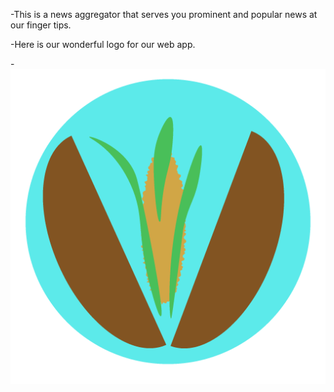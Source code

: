   		  
 -This is a news aggregator that serves you prominent and popular news at our finger tips.
  		  
 -Here is our wonderful logo for our web app.
  		  
 -![alt tag](https://raw.githubusercontent.com/NutshellNews/NutshellNews/master/icons/iconNutshell36.png)
